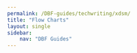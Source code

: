 ```yaml
---
permalink: /DBF-guides/techwriting/xdsm/
title: "Flow Charts"
layout: single
sidebar:
    nav: "DBF Guides"
---
```

